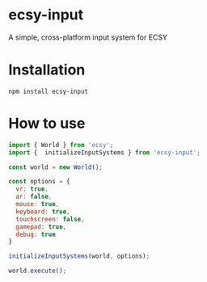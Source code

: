 # ecsy-input
A simple, cross-platform input system for ECSY

# Installation
```
npm install ecsy-input
```

# How to use
```javascript
import { World } from 'ecsy';
import {  initializeInputSystems } from 'ecsy-input';

const world = new World();

const options = {
  vr: true,
  ar: false,
  mouse: true,
  keyboard: true,
  touchscreen: false,
  gamepad: true,
  debug: true
}

initializeInputSystems(world, options);

world.execute();
```